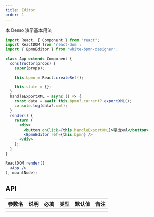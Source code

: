 ```yaml
---
title: Editor
order: 1
---
```


本 Demo 演示基本用法

```jsx
import React, { Component } from 'react';
import ReactDOM from 'react-dom';
import { BpmnEditor } from 'white-bpmn-designer';

class App extends Component {
  constructor(props) {
    super(props);

    this.bpmn = React.createRef();

    this.state = {};
  }
  handleExportXML = async () => {
    const data = await this.bpmn?.current?.exportXML();
    console.log(data?.xml);
  }
  render() {
    return (
      <div>
        <button onClick={this.handleExportXML}>导出xml</button>
        <BpmnEditor ref={this.bpmn} />
      </div>
    );
  }
}

ReactDOM.render((
  <App />
), mountNode);
```



## API
| 参数名 | 说明 | 必填 | 类型 | 默认值 | 备注 |
| ------ | ---- | ---- | ---- | ------ | ---- |
|        |      |      |      |        |      |
